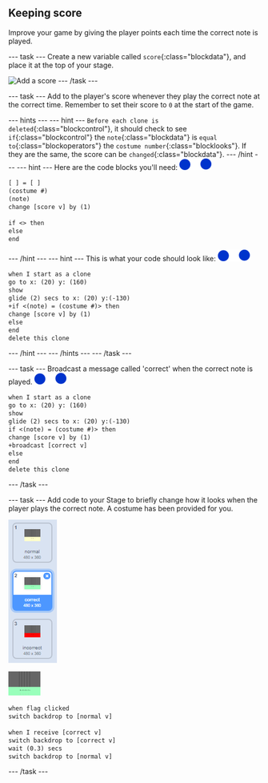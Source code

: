 ## Keeping score

Improve your game by giving the player points each time the correct note is played.

--- task ---
Create a new variable called `score`{:class="blockdata"}, and place it at the top of your stage.

![Add a score](images/add-score.png)
--- /task ---

--- task ---
Add to the player's score whenever they play the correct note at the correct time. Remember to set their score to `0` at the start of the game.

--- hints ---
--- hint ---
`Before each clone is deleted`{:class="blockcontrol"}, it should check to see `if`{:class="blockcontrol"} the `note`{:class="blockdata"} is `equal to`{:class="blockoperators"} the `costume number`{:class="blocklooks"}. If they are the same, the score can be `changed`{:class="blockdata"}.
--- /hint ---
--- hint ---
Here are the code blocks you'll need:
![note](images/note-sprite.png)
```blocks
[ ] = [ ]
(costume #)
(note)
change [score v] by (1)

if <> then
else
end
```
--- /hint ---
--- hint ---
This is what your code should look like:
![note](images/note-sprite.png)
```blocks
when I start as a clone
go to x: (20) y: (160)
show
glide (2) secs to x: (20) y:(-130)
+if <(note) = (costume #)> then
change [score v] by (1)
else
end
delete this clone
```
--- /hint ---
--- /hints ---
--- /task ---

--- task ---
Broadcast a message called 'correct' when the correct note is played.
![note](images/note-sprite.png)
```blocks
when I start as a clone
go to x: (20) y: (160)
show
glide (2) secs to x: (20) y:(-130)
if <(note) = (costume #)> then
change [score v] by (1)
+broadcast [correct v]
else
end
delete this clone
```
--- /task ---

--- task ---
Add code to your Stage to briefly change how it looks when the player plays the correct note. A costume has been provided for you.

![Correct stage background](images/correct-costume.png)

![stage](images/stage.png)
```blocks
when flag clicked
switch backdrop to [normal v]

when I receive [correct v]
switch backdrop to [correct v]
wait (0.3) secs
switch backdrop to [normal v]
```
--- /task ---
